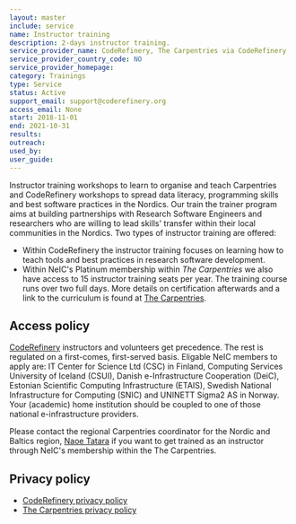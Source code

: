 ```yaml
---
layout: master
include: service
name: Instructor training
description: 2-days instructor training.
service_provider_name: CodeRefinery, The Carpentries via CodeRefinery
service_provider_country_code: NO
service_provider_homepage: 
category: Trainings
type: Service
status: Active
support_email: support@coderefinery.org
access_email: None
start: 2018-11-01
end: 2021-10-31
results:
outreach:
used_by: 
user_guide:
---
```

Instructor training workshops to learn to organise and teach Carpentries and CodeRefinery workshops to spread data literacy, programming skills and best software practices in the Nordics. Our train the trainer program aims at building partnerships with Research Software Engineers and researchers who are willing to lead skills' transfer within their local communities in the Nordics.
Two types of instructor training are offered:
* Within CodeRefinery the instructor training focuses on learning how to teach tools and best practices in research software development.
* Within NeIC's Platinum membership within _The Carpentries_ we also have access to 15 instructor training seats per year. The training course runs over two full days. More details on certification afterwards and a link to the curriculum is found at [The Carpentries](https://carpentries.org/become-instructor/).


## Access policy
[CodeRefinery](https://coderefinery.org) instructors and volunteers get precedence. The rest is regulated on a first-comes, first-served basis. Eligable NeIC members to apply are: IT Center for Science Ltd (CSC) in Finland, Computing Services University of Iceland (CSUI), Danish e-Infrastructure Cooperation (DeiC), Estonian Scientific Computing Infrastructure (ETAIS), Swedish National Infrastructure for Computing (SNIC) and UNINETT Sigma2 AS in Norway. Your (academic) home institution should be coupled to one of those national e-infrastructure providers.

Please contact the regional Carpentries coordinator for the Nordic and Baltics region, [Naoe Tatara](https://neic.no/people/naoe-tatara/) if you want to get trained as an instructor through NeIC's membership within the The Carpentries.

## Privacy policy
* [CodeRefinery privacy policy](https://coderefinery.org/privacy-policy/)
* [The Carpentries privacy policy](https://docs.carpentries.org/topic_folders/policies/privacy.html)
